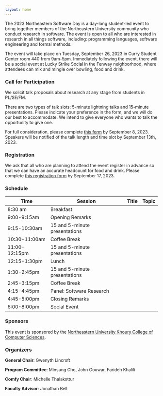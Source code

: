```yaml
---
layout: home
---
```


The 2023 Northeastern Software Day is a day-long student-led event to bring together members of the Northeastern University community who conduct research in software. The event is open to all who are interested in research in all things software, including: programming languages, software engineering and formal methods.

The event will take place on Tuesday, September 26, 2023 in Curry Student Center room 440 from 9am-5pm. Immediately following the event, there will be a social event at Lucky Strike Social in the Fenway neighborhood, where attendees can mix and mingle over bowling, food and drink.

### Call for Participation
We solicit talk proposals about research at any stage from students in PL/SE/FM.

There are two types of talk slots: 5-minute lightning talks and 15-minute presentations. Please indicate your preference in the form, and we will do our best to accommodate. We intend to give everyone who wants to talk the opportunity to give one.

For full consideration, please complete [this form](https://forms.gle/ENyNdduh7jHMj1TH7) by September 8, 2023. Speakers will be notified of the talk length and time slot by September 13th, 2023.

### Registration
We ask that all who are planning to attend the event register in advance so that we can have an accurate headcount for food and drink. Please complete [this registration form](https://forms.gle/gZ3FBGLZyaWJVznH8) by September 17, 2023.

### Schedule

| Time | Session | Title | Topic |
|------|---------|-------|-------|
| 8:30 am | Breakfast | | |
| 9:00-9:15am | Opening Remarks | | |
| 9:15-10:30am | 15 and 5-minute presentations | | |
| 10:30-11:00am | Coffee Break | | |
| 11:00-12:15pm | 15 and 5-minute presentations | | |
| 12:15-1:30pm | Lunch | | |
| 1:30-2:45pm | 15 and 5-minute presentations | | |
| 2:45-3:15pm | Coffee Break | | |
| 4:15-4:45pm | Panel: Software Research| | |
| 4:45-5:00pm | Closing Remarks | | |
| 6:00-8:00pm | Social Event | | |

### Sponsors
This event is sponsored by the [Northeastern University Khoury College of Computer Sciences](https://www.khoury.northeastern.edu/). 

### Organizers

**General Chair**: Gwenyth Lincroft

**Program Committee**: Minsung Cho, John Gouwar, Farideh Khalili 

**Comfy Chair**: Michelle Thalakottur

**Faculty Advisor**: Jonathan Bell
